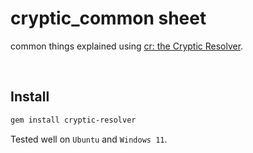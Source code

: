 # cryptic_common sheet
common things explained using [cr: the Cryptic Resolver](https://github.com/cryptic-resolver/cr).

<br>

## Install

```bash
gem install cryptic-resolver
```

Tested well on `Ubuntu` and `Windows 11`.

<br>
